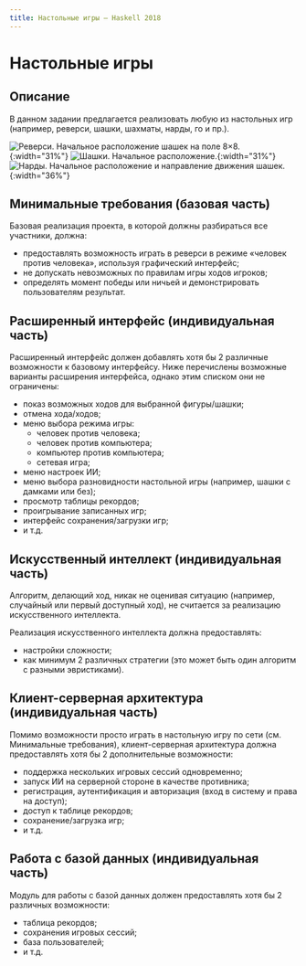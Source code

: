 ```yaml
---
title: Настольные игры — Haskell 2018
---
```


Настольные игры
===============

Описание
--------

В данном задании предлагается реализовать любую из настольных игр (например, реверси,
шашки, шахматы, нарды, го и пр.).

![Реверси. Начальное расположение шашек на поле 8×8.](images/reversi.jpg){:width="31%"}
![Шашки. Начальное расположение.](images/checkers.png){:width="31%"}
![Нарды. Начальное расположение и направление движения шашек.](images/backgammon.jpg){:width="36%"}

Минимальные требования (базовая часть)
--------------------------------------

Базовая реализация проекта, в которой должны разбираться все участники, должна:

- предоставлять возможность играть в реверси в режиме «человек против человека»,
  используя графический интерфейс;
- не допускать невозможных по правилам игры ходов игроков;
- определять момент победы или ничьей и демонстрировать пользователям результат.

Расширенный интерфейс (индивидуальная часть)
--------------------------------------------

Расширенный интерфейс должен добавлять хотя бы 2 различные возможности к базовому интерфейсу.
Ниже перечислены возможные варианты расширения интерфейса, однако этим списком они не ограничены:

- показ возможных ходов для выбранной фигуры/шашки;
- отмена хода/ходов;
- меню выбора режима игры:
  - человек против человека;
  - человек против компьютера;
  - компьютер против компьютера;
  - сетевая игра;
- меню настроек ИИ;
- меню выбора разновидности настольной игры (например, шашки с дамками или без);
- просмотр таблицы рекордов;
- проигрывание записанных игр;
- интерфейс сохранения/загрузки игр;
- и т.д.

Искусственный интеллект (индивидуальная часть)
----------------------------------------------

Алгоритм, делающий ход, никак не оценивая ситуацию (например, случайный или первый доступный ход),
не считается за реализацию искусственного интеллекта.

Реализация искусственного интеллекта должна предоставлять:

- настройки сложности;
- как минимум 2 различных стратегии (это может быть один алгоритм с разными эвристиками).

Клиент-серверная архитектура (индивидуальная часть)
---------------------------------------------------

Помимо возможности просто играть в настольную игру по сети (см. Минимальные требования),
клиент-серверная архитектура должна предоставлять хотя бы 2 дополнительные возможности:

- поддержка нескольких игровых сессий одновременно;
- запуск ИИ на серверной стороне в качестве противника;
- регистрация, аутентификация и авторизация (вход в систему и права на доступ);
- доступ к таблице рекордов;
- сохранение/загрузка игр;
- и т.д.

Работа с базой данных (индивидуальная часть)
--------------------------------------------

Модуль для работы с базой данных должен предоставлять хотя бы 2 различных возможности:

- таблица рекордов;
- сохранения игровых сессий;
- база пользователей;
- и т.д.

